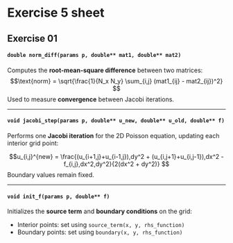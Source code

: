# Exercise 5 sheet


## Exercise 01


#### `double norm_diff(params p, double** mat1, double** mat2)`

Computes the **root-mean-square difference** between two matrices:
$$\text{norm} = \sqrt{\frac{1}{N_x N_y} \sum_{i,j} (mat1_{ij} - mat2_{ij})^2} $$
Used to measure **convergence** between Jacobi iterations.

---

#### `void jacobi_step(params p, double** u_new, double** u_old, double** f)`

Performs one **Jacobi iteration** for the 2D Poisson equation, updating each interior grid point:

$$u_{i,j}^{new} = \frac{(u_{i+1,j}+u_{i-1,j}),dy^2 + (u_{i,j+1}+u_{i,j-1}),dx^2 - f_{i,j},dx^2,dy^2}{2(dx^2 + dy^2)} $$
Boundary values remain fixed.

---

#### `void init_f(params p, double** f)`

Initializes the **source term** and **boundary conditions** on the grid:

* Interior points: set using `source_term(x, y, rhs_function)`
* Boundary points: set using `boundary(x, y, rhs_function)`


